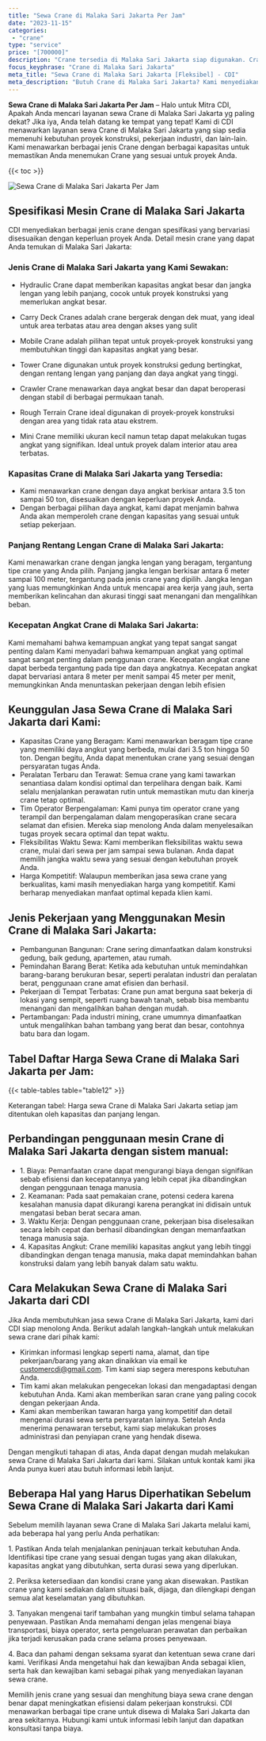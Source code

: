 ```yaml
---
title: "Sewa Crane di Malaka Sari Jakarta Per Jam"
date: "2023-11-15"
categories:
 - "crane"
type: "service"
price: "[700000]"
description: "Crane tersedia di Malaka Sari Jakarta siap digunakan. Crane cocok untuk mendukung proyek sebagai alat bantu yang kuat. Dapatkan penawaran spesial sekarang."
focus_keyphrase: "Crane di Malaka Sari Jakarta"
meta_title: "Sewa Crane di Malaka Sari Jakarta [Fleksibel] - CDI"
meta_description: "Butuh Crane di Malaka Sari Jakarta? Kami menyediakan Crane berkualitas untuk proyek pembangunan. Segera konsultasi gratis."
---
```


**Sewa Crane di Malaka Sari Jakarta Per Jam** – Halo untuk Mitra CDI, Apakah Anda mencari layanan sewa Crane di Malaka Sari Jakarta yg paling dekat? Jika iya, Anda telah datang ke tempat yang tepat! Kami di CDI menawarkan layanan sewa Crane di Malaka Sari Jakarta yang siap sedia memenuhi kebutuhan proyek konstruksi, pekerjaan industri, dan lain-lain. Kami menawarkan berbagai jenis Crane dengan berbagai kapasitas untuk memastikan Anda menemukan Crane yang sesuai untuk proyek Anda.

{{< toc >}}

![Sewa Crane di Malaka Sari Jakarta Per Jam](/images/crane/crane-24.jpg)

## Spesifikasi Mesin Crane di Malaka Sari Jakarta

CDI menyediakan berbagai jenis crane dengan spesifikasi yang bervariasi disesuaikan dengan keperluan proyek Anda. Detail mesin crane yang dapat Anda temukan di Malaka Sari Jakarta:

### Jenis Crane di Malaka Sari Jakarta yang Kami Sewakan:

*   Hydraulic Crane dapat memberikan kapasitas angkat besar dan jangka lengan yang lebih panjang, cocok untuk proyek konstruksi yang memerlukan angkat besar.
*   Carry Deck Cranes adalah crane bergerak dengan dek muat, yang ideal untuk area terbatas atau area dengan akses yang sulit

*   Mobile Crane adalah pilihan tepat untuk proyek-proyek konstruksi yang membutuhkan tinggi dan kapasitas angkat yang besar.
*   Tower Crane digunakan untuk proyek konstruksi gedung bertingkat, dengan rentang lengan yang panjang dan daya angkat yang tinggi.
*   Crawler Crane menawarkan daya angkat besar dan dapat beroperasi dengan stabil di berbagai permukaan tanah.
*   Rough Terrain Crane ideal digunakan di proyek-proyek konstruksi dengan area yang tidak rata atau ekstrem.
*   Mini Crane memiliki ukuran kecil namun tetap dapat melakukan tugas angkat yang signifikan. Ideal untuk proyek dalam interior atau area terbatas.

### Kapasitas Crane di Malaka Sari Jakarta yang Tersedia:

*   Kami menawarkan crane dengan daya angkat berkisar antara 3.5 ton sampai 50 ton, disesuaikan dengan keperluan proyek Anda.
*   Dengan berbagai pilihan daya angkat, kami dapat menjamin bahwa Anda akan memperoleh crane dengan kapasitas yang sesuai untuk setiap pekerjaan.

### Panjang Rentang Lengan Crane di Malaka Sari Jakarta:

Kami menawarkan crane dengan jangka lengan yang beragam, tergantung tipe crane yang Anda pilih. Panjang jangka lengan berkisar antara 6 meter sampai 100 meter, tergantung pada jenis crane yang dipilih. Jangka lengan yang luas memungkinkan Anda untuk mencapai area kerja yang jauh, serta memberikan kelincahan dan akurasi tinggi saat menangani dan mengalihkan beban.

### Kecepatan Angkat Crane di Malaka Sari Jakarta:

Kami memahami bahwa kemampuan angkat yang tepat sangat sangat penting dalam Kami menyadari bahwa kemampuan angkat yang optimal sangat sangat penting dalam penggunaan crane. Kecepatan angkat crane dapat berbeda tergantung pada tipe dan daya angkatnya. Kecepatan angkat dapat bervariasi antara 8 meter per menit sampai 45 meter per menit, memungkinkan Anda menuntaskan pekerjaan dengan lebih efisien

## Keunggulan Jasa Sewa Crane di Malaka Sari Jakarta dari Kami:

*   Kapasitas Crane yang Beragam: Kami menawarkan beragam tipe crane yang memiliki daya angkut yang berbeda, mulai dari 3.5 ton hingga 50 ton. Dengan begitu, Anda dapat menentukan crane yang sesuai dengan persyaratan tugas Anda.
*   Peralatan Terbaru dan Terawat: Semua crane yang kami tawarkan senantiasa dalam kondisi optimal dan terpelihara dengan baik. Kami selalu menjalankan perawatan rutin untuk memastikan mutu dan kinerja crane tetap optimal.
*   Tim Operator Berpengalaman: Kami punya tim operator crane yang terampil dan berpengalaman dalam mengoperasikan crane secara selamat dan efisien. Mereka siap menolong Anda dalam menyelesaikan tugas proyek secara optimal dan tepat waktu.
*   Fleksibilitas Waktu Sewa: Kami memberikan fleksibilitas waktu sewa crane, mulai dari sewa per jam sampai sewa bulanan. Anda dapat memilih jangka waktu sewa yang sesuai dengan kebutuhan proyek Anda.
*   Harga Kompetitif: Walaupun memberikan jasa sewa crane yang berkualitas, kami masih menyediakan harga yang kompetitif. Kami berharap menyediakan manfaat optimal kepada klien kami.

## Jenis Pekerjaan yang Menggunakan Mesin Crane di Malaka Sari Jakarta:

*   Pembangunan Bangunan: Crane sering dimanfaatkan dalam konstruksi gedung, baik gedung, apartemen, atau rumah.
*   Pemindahan Barang Berat: Ketika ada kebutuhan untuk memindahkan barang-barang berukuran besar, seperti peralatan industri dan peralatan berat, penggunaan crane amat efisien dan berhasil.
*   Pekerjaan di Tempat Terbatas: Crane pun amat berguna saat bekerja di lokasi yang sempit, seperti ruang bawah tanah, sebab bisa membantu menangani dan mengalihkan bahan dengan mudah.
*   Pertambangan: Pada industri mining, crane umumnya dimanfaatkan untuk mengalihkan bahan tambang yang berat dan besar, contohnya batu bara dan logam.

## Tabel Daftar Harga Sewa Crane di Malaka Sari Jakarta per Jam:

{{< table-tables table="table12" >}}

Keterangan tabel: Harga sewa Crane di Malaka Sari Jakarta setiap jam ditentukan oleh kapasitas dan panjang lengan.

## Perbandingan penggunaan mesin Crane di Malaka Sari Jakarta dengan sistem manual:

*   1\. Biaya: Pemanfaatan crane dapat mengurangi biaya dengan signifikan sebab efisiensi dan kecepatannya yang lebih cepat jika dibandingkan dengan penggunaan tenaga manusia.
*   2\. Keamanan: Pada saat pemakaian crane, potensi cedera karena kesalahan manusia dapat dikurangi karena perangkat ini didisain untuk mengatasi beban berat secara aman.
*   3\. Waktu Kerja: Dengan penggunaan crane, pekerjaan bisa diselesaikan secara lebih cepat dan berhasil dibandingkan dengan memanfaatkan tenaga manusia saja.
*   4\. Kapasitas Angkut: Crane memiliki kapasitas angkut yang lebih tinggi dibandingkan dengan tenaga manusia, maka dapat memindahkan bahan konstruksi dalam yang lebih banyak dalam satu waktu.

## Cara Melakukan Sewa Crane di Malaka Sari Jakarta dari CDI

Jika Anda membutuhkan jasa sewa Crane di Malaka Sari Jakarta, kami dari CDI siap menolong Anda. Berikut adalah langkah-langkah untuk melakukan sewa crane dari pihak kami:

*   Kirimkan informasi lengkap seperti nama, alamat, dan tipe pekerjaan/barang yang akan dinaikkan via email ke customercdi@gmail.com. Tim kami siap segera merespons kebutuhan Anda.
*   Tim kami akan melakukan pengecekan lokasi dan mengadaptasi dengan kebutuhan Anda. Kami akan memberikan saran crane yang paling cocok dengan pekerjaan Anda.
*   Kami akan memberikan tawaran harga yang kompetitif dan detail mengenai durasi sewa serta persyaratan lainnya. Setelah Anda menerima penawaran tersebut, kami siap melakukan proses administrasi dan penyiapan crane yang hendak disewa.

Dengan mengikuti tahapan di atas, Anda dapat dengan mudah melakukan sewa Crane di Malaka Sari Jakarta dari kami. Silakan untuk kontak kami jika Anda punya kueri atau butuh informasi lebih lanjut.

## Beberapa Hal yang Harus Diperhatikan Sebelum Sewa Crane di Malaka Sari Jakarta dari Kami

Sebelum memilih layanan sewa Crane di Malaka Sari Jakarta melalui kami, ada beberapa hal yang perlu Anda perhatikan:

1\.  Pastikan Anda telah menjalankan peninjauan terkait kebutuhan Anda. Identifikasi tipe crane yang sesuai dengan tugas yang akan dilakukan, kapasitas angkat yang dibutuhkan, serta durasi sewa yang diperlukan.

2\.  Periksa ketersediaan dan kondisi crane yang akan disewakan. Pastikan crane yang kami sediakan dalam situasi baik, dijaga, dan dilengkapi dengan semua alat keselamatan yang dibutuhkan.

3\.  Tanyakan mengenai tarif tambahan yang mungkin timbul selama tahapan penyewaan. Pastikan Anda memahami dengan jelas mengenai biaya transportasi, biaya operator, serta pengeluaran perawatan dan perbaikan jika terjadi kerusakan pada crane selama proses penyewaan.

4\.  Baca dan pahami dengan seksama syarat dan ketentuan sewa crane dari kami. Verifikasi Anda mengetahui hak dan kewajiban Anda sebagai klien, serta hak dan kewajiban kami sebagai pihak yang menyediakan layanan sewa crane.

Memilih jenis crane yang sesuai dan menghitung biaya sewa crane dengan benar dapat meningkatkan efisiensi dalam pekerjaan konstruksi. CDI menawarkan berbagai tipe crane untuk disewa di Malaka Sari Jakarta dan area sekitarnya. Hubungi kami untuk informasi lebih lanjut dan dapatkan konsultasi tanpa biaya.